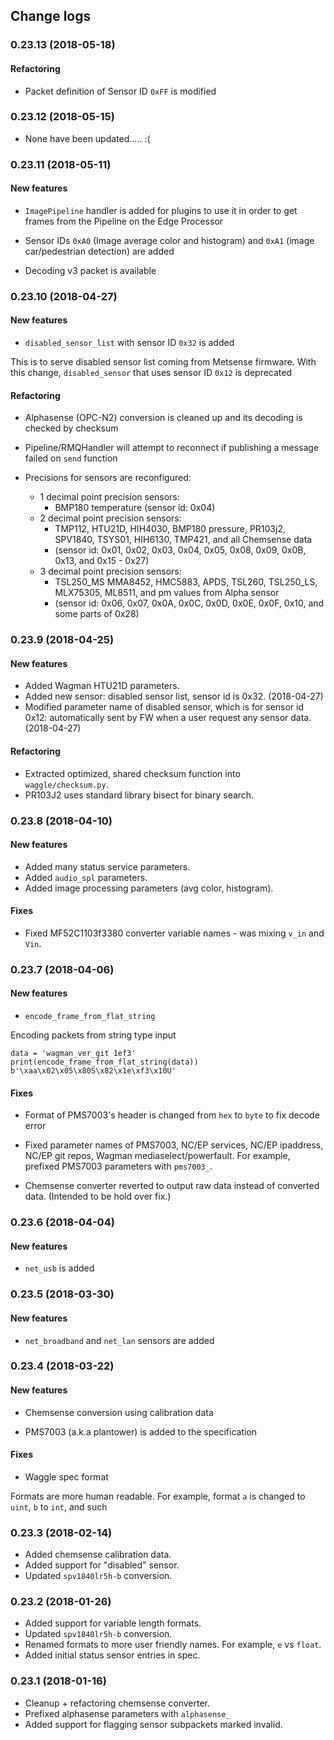 ## Change logs

### 0.23.13 (2018-05-18)
#### Refactoring
* Packet definition of Sensor ID `0xFF` is modified

### 0.23.12 (2018-05-15)
* None have been updated..... :(

### 0.23.11 (2018-05-11)
#### New features
* `ImagePipeline` handler is added for plugins to use it in order to get frames from the Pipeline on the Edge Processor

* Sensor IDs `0xA0` (Image average color and histogram) and `0xA1` (image car/pedestrian detection) are added 

* Decoding v3 packet is available

### 0.23.10 (2018-04-27)
#### New features
* `disabled_sensor_list` with sensor ID `0x32` is added

This is to serve disabled sensor list coming from Metsense firmware. With this change, `disabled_sensor` that uses sensor ID `0x12` is deprecated

#### Refactoring
* Alphasense (OPC-N2) conversion is cleaned up and its decoding is checked by checksum
* Pipeline/RMQHandler will attempt to reconnect if publishing a message failed on `send` function

* Precisions for sensors are reconfigured:
    - 1 decimal point precision sensors: 
        + BMP180 temperature (sensor id: 0x04)
    - 2 decimal point precision sensors: 
        + TMP112, HTU21D, HIH4030, BMP180 pressure, PR103j2, SPV1840, TSYS01, HIH6130, TMP421, and all Chemsense data 
        + (sensor id: 0x01, 0x02, 0x03, 0x04, 0x05, 0x08, 0x09, 0x0B, 0x13, and 0x15 - 0x27)
    - 3 decimal point precision sensors: 
        + TSL250_MS MMA8452, HMC5883, APDS, TSL260, TSL250_LS, MLX75305, ML8511, and pm values from Alpha sensor  
        + (sensor id: 0x06, 0x07, 0x0A, 0x0C, 0x0D, 0x0E, 0x0F, 0x10, and some parts of 0x28)

### 0.23.9 (2018-04-25)
#### New features

* Added Wagman HTU21D parameters.
* Added new sensor: disabled sensor list, sensor id is 0x32. (2018-04-27)
* Modified parameter name of disabled sensor, which is for sensor id 0x12: automatically sent by FW when a user request any sensor data. (2018-04-27)

#### Refactoring

* Extracted optimized, shared checksum function into `waggle/checksum.py`.
* PR103J2 uses standard library bisect for binary search.

### 0.23.8 (2018-04-10)
#### New features

* Added many status service parameters.
* Added `audio_spl` parameters.
* Added image processing parameters (avg color, histogram).

#### Fixes

* Fixed MF52C1103f3380 converter variable names - was mixing `v_in` and `Vin`.

### 0.23.7 (2018-04-06)
#### New features
* `encode_frame_from_flat_string`

Encoding packets from string type input
```
data = 'wagman_ver_git 1ef3'
print(encode_frame_from_flat_string(data))
b'\xaa\x02\x05\x80S\x82\x1e\xf3\x10U'
```

#### Fixes
* Format of PMS7003's header is changed from `hex` to `byte` to fix decode error

* Fixed parameter names of PMS7003, NC/EP services, NC/EP ipaddress, NC/EP git repos, Wagman mediaselect/powerfault. For example, prefixed PMS7003 parameters with `pms7003_`.

* Chemsense converter reverted to output raw data instead of converted data. (Intended to be hold over fix.)

### 0.23.6 (2018-04-04)
#### New features
* `net_usb` is added

### 0.23.5 (2018-03-30)
#### New features
* `net_broadband` and `net_lan` sensors are added

### 0.23.4 (2018-03-22)
#### New features
* Chemsense conversion using calibration data

* PMS7003 (a.k.a plantower) is added to the specification

#### Fixes
* Waggle spec format

Formats are more human readable. For example, format `a` is changed to `uint`, `b` to `int`, and such

### 0.23.3 (2018-02-14)

* Added chemsense calibration data.
* Added support for "disabled" sensor.
* Updated `spv1840lr5h-b` conversion.

### 0.23.2 (2018-01-26)

* Added support for variable length formats.
* Updated `spv1840lr5h-b` conversion.
* Renamed formats to more user friendly names. For example, `e` vs `float`.
* Added initial status sensor entries in spec.

### 0.23.1 (2018-01-16)

* Cleanup + refactoring chemsense converter.
* Prefixed alphasense parameters with `alphasense_`
* Added support for flagging sensor subpackets marked invalid.
